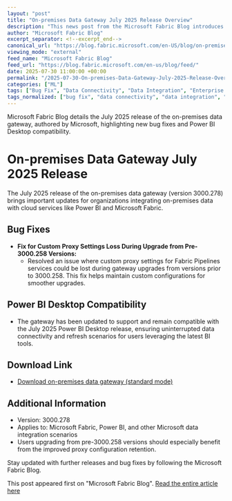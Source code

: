 ```yaml
---
layout: "post"
title: "On-premises Data Gateway July 2025 Release Overview"
description: "This news post from the Microsoft Fabric Blog introduces the July 2025 release of the on-premises data gateway (version 3000.278). The update addresses a specific bug relating to custom proxy settings during upgrades from older versions and ensures compatibility with the latest Power BI Desktop release. It provides a download link for the new gateway and highlights the improvements relevant to Fabric Pipelines and Power BI users."
author: "Microsoft Fabric Blog"
excerpt_separator: <!--excerpt_end-->
canonical_url: "https://blog.fabric.microsoft.com/en-US/blog/on-premises-data-gateway-july-2025-release/"
viewing_mode: "external"
feed_name: "Microsoft Fabric Blog"
feed_url: "https://blog.fabric.microsoft.com/en-us/blog/feed/"
date: 2025-07-30 11:00:00 +00:00
permalink: "/2025-07-30-On-premises-Data-Gateway-July-2025-Release-Overview.html"
categories: ["ML"]
tags: ["Bug Fix", "Data Connectivity", "Data Integration", "Enterprise Data", "Fabric Pipelines", "Gateway Update", "Microsoft", "Microsoft Fabric", "ML", "News", "On Premises Data Gateway", "Power BI", "Power BI Desktop", "Proxy Settings", "Release Notes", "Version 3000.278"]
tags_normalized: ["bug fix", "data connectivity", "data integration", "enterprise data", "fabric pipelines", "gateway update", "microsoft", "microsoft fabric", "ml", "news", "on premises data gateway", "power bi", "power bi desktop", "proxy settings", "release notes", "version 3000 dot 278"]
---
```


Microsoft Fabric Blog details the July 2025 release of the on-premises data gateway, authored by Microsoft, highlighting new bug fixes and Power BI Desktop compatibility.<!--excerpt_end-->

# On-premises Data Gateway July 2025 Release

The July 2025 release of the on-premises data gateway (version 3000.278) brings important updates for organizations integrating on-premises data with cloud services like Power BI and Microsoft Fabric.

## Bug Fixes

- **Fix for Custom Proxy Settings Loss During Upgrade from Pre-3000.258 Versions:**
    - Resolved an issue where custom proxy settings for Fabric Pipelines services could be lost during gateway upgrades from versions prior to 3000.258. This fix helps maintain custom configurations for smoother upgrades.

## Power BI Desktop Compatibility

- The gateway has been updated to support and remain compatible with the July 2025 Power BI Desktop release, ensuring uninterrupted data connectivity and refresh scenarios for users leveraging the latest BI tools.

## Download Link

- [Download on-premises data gateway (standard mode)](https://download.microsoft.com/download/d/a/1/da1fddb8-6da8-4f50-b4d0-18019591e182/GatewayInstall-25-07.exe)

## Additional Information

- Version: 3000.278
- Applies to: Microsoft Fabric, Power BI, and other Microsoft data integration scenarios
- Users upgrading from pre-3000.258 versions should especially benefit from the improved proxy configuration retention.

Stay updated with further releases and bug fixes by following the Microsoft Fabric Blog.

This post appeared first on "Microsoft Fabric Blog". [Read the entire article here](https://blog.fabric.microsoft.com/en-US/blog/on-premises-data-gateway-july-2025-release/)
